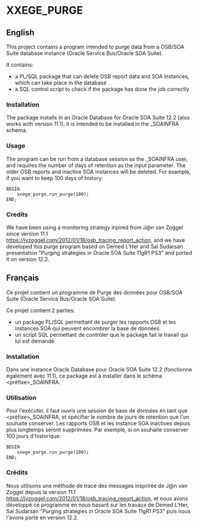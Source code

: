 # XXEGE_PURGE

## English

This project contains a program intended to purge data from a OSB/SOA Suite database instance (Oracle Service Bus/Oracle SOA Suite).

It contains:
- a PL/SQL package that can delete OSB report data and SOA instances, which can take place in the database
- a SQL control script to check if the package has done the job correctly

### Installation

The package installs in an Oracle Database for Oracle SOA Suite 12.2 (also works with version 11.1), it is intended to be installed in the <prefix>_SOAINFRA schema.

### Usage

The program can be run from a database session as the <prefix>_SOAINFRA user, and requires the number of days of retention as the input parameter. The older OSB reports and inactive SOA instances will be deleted. For example, if you want to keep 100 days of history:

```
BEGIN
    xxege_purge.run_purge(100);
END;
```

### Credits

We have been using a monitoring strategy inpired from J@n van Zoggel since version 11.1 https://jvzoggel.com/2012/01/18/osb_tracing_report_action, and we have developed this purge program based on Demed L’Her and Sai Sudarsan presentation "Purging strategies in Oracle SOA Suite 11gR1 PS3" and ported it on version 12.2.



## Français

Ce projet contient un programme de Purge des données pour OSB/SOA Suite (Oracle Service Bus/Oracle SOA Suite).

Ce projet contient 2 parties:
- un package PL/SQL permettant de purger les rapports OSB et les instances SOA qui peuvent encombrer la base de données
- un script SQL permettant de contrôler que le package fait le travail qui lui est demandé

### Installation

Dans une instance Oracle Database pour Oracle SOA Suite 12.2 (fonctionne également avec 11.1), ce package est à installer dans le schéma <préfixe>_SOAINFRA.

### Utilisation

Pour l'exécuter, il faut ouvrir une session de base de données en tant que <préfixe>_SOAINFRA, et spécifier le nombre de jours de rétention que l'on souhaite conserver. Les rapports OSB et les instance SOA inactives depuis plus longtemps seront supprimées. Par exemple, si on souhaite conserver 100 jours d'historique:

```
BEGIN
    xxege_purge.run_purge(100);
END;
```

### Crédits

Nous utilisons une méthode de trace des messages insprirée de J@n van Zoggel depuis la version 11.1 https://jvzoggel.com/2012/01/18/osb_tracing_report_action, et nous avons développé ce programme en nous basant sur les travaux de Demed L’Her, Sai Sudarsan "Purging strategies in Oracle SOA Suite 11gR1 PS3" puis nous l'avons porté en version 12.2.


